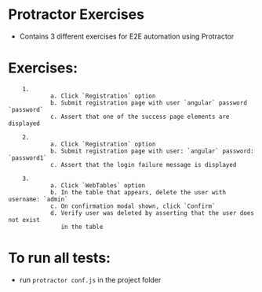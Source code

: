 # Protractor Exercises

- Contains 3 different exercises for E2E automation using Protractor

# Exercises:

        1.
                a. Click `Registration` option
                b. Submit registration page with user `angular` password `password`
                c. Assert that one of the success page elements are displayed

        2.
                a. Click `Registration` option
                b. Submit registration page with user: `angular` password: `password1`
                c. Assert that the login failure message is displayed

        3.
                a. Click `WebTables` option
                b. In the table that appears, delete the user with username: `admin`
                c. On confirmation modal shown, click `Confirm`
                d. Verify user was deleted by asserting that the user does not exist
                   in the table


# To run all tests:
- run `protractor conf.js` in the project folder
